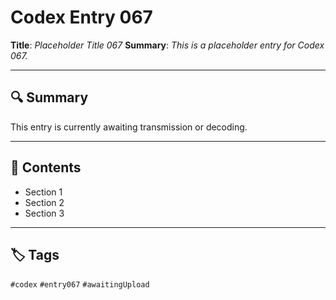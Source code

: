 # Codex Entry 067

**Title**: *Placeholder Title 067*
**Summary**: _This is a placeholder entry for Codex 067._

---

## 🔍 Summary

This entry is currently awaiting transmission or decoding.

---

## 🧠 Contents

- Section 1
- Section 2
- Section 3

---

## 🏷️ Tags

`#codex` `#entry067` `#awaitingUpload`
